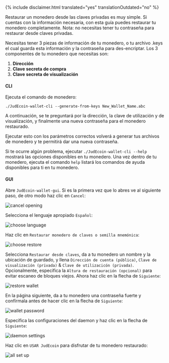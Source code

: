{% include disclaimer.html translated="yes" translationOutdated="no" %}

Restaurar un monedero desde las claves privadas es muy simple. Si cuentas con la información necesaria, con esta guía puedes restaurar tu monedero completamente. Nota: no necesitas tener tu contraseña para restaurar desde claves privadas.

Necesitas tener 3 piezas de información de tu monedero, o tu archivo .keys el cual guarda esta información y la contraseña para des-encriptar. Los 3 componentes de tu monedero que necesitas son:

1. **Dirección**
2. **Clave secreta de compra**
3. **Clave secreta de visualización**


#### CLI

Ejecuta el comando de monedero:

`./JudEcoin-wallet-cli --generate-from-keys New_Wallet_Name.abc`

A continuación, se te preguntará por la dirección, la clave de utilización y de visualización, y finalmente una nueva contraseña para el monedero restaurado.

Ejecutar esto con los parámetros correctos volverá a generar tus archivos de monedero y te permitirá dar una nueva contraseña.

Si te ocurre algún problema, ejecutar `./JudEcoin-wallet-cli --help` mostrará las opciones disponibles en tu monedero. Una vez dentro de tu monedero, ejecuta el comando `help` listará los comandos de ayuda disponibles para ti en tu monedero.

#### GUI

Abre `JudEcoin-wallet-gui`. Si es la primera vez que lo abres ve al siguiente paso, de otro modo haz clic en `Cancel`:

![cancel opening](/img/resources/user-guides/en/restore_from_keys/cancel-opening.png)

Selecciona el lenguaje apropiado `Español`:

![choose language](/img/resources/user-guides/en/restore_from_keys/choose-language.png)

Haz clic en `Restaurar monedero de claves o semilla mnemónica`:

![choose restore](/img/resources/user-guides/en/restore_from_keys/choose-restore.png)

Selecciona `Restaurar desde claves`, da a tu monedero un nombre y la ubicación de guardado, y llena  `Dirección de cuenta (pública)`, `Clave de visualización (privada)` & `Clave de utilizacicón (privada)`. Opcionalmente, especifica la `Altura de restauración (opcional)` para evitar escaneo de bloques viejos. Ahora haz clic en la flecha de `Siguiente`:

![restore wallet](/img/resources/user-guides/en/restore_from_keys/restore-wallet.png)

En la página siguiente, da a tu monedero una contraseña fuerte y confírmala antes de hacer clic en la flecha de `Siguiente`:

![wallet password](/img/resources/user-guides/en/restore_from_keys/wallet-password.png)

Especifica las configuraciones del daemon y haz clic en la flecha de `Siguiente`:

![daemon settings](/img/resources/user-guides/en/restore_from_keys/daemon-settings.png)

Haz clic en `USAR JudEcoin` para disfrutar de tu monedero restaurado:

![all set up](/img/resources/user-guides/en/restore_from_keys/all-set-up.png)
